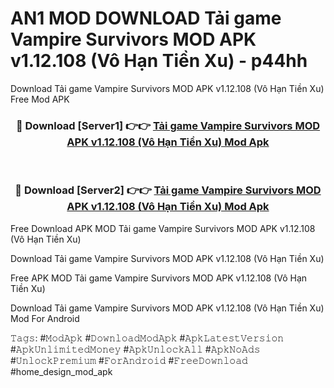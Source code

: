 # AN1 MOD DOWNLOAD Tải game Vampire Survivors MOD APK v1.12.108 (Vô Hạn Tiền Xu) - p44hh
Download Tải game Vampire Survivors MOD APK v1.12.108 (Vô Hạn Tiền Xu) Free Mod APK

<div align="center">
<h3>🔴 Download [Server1] 👉👉 <a href="https://apk-comot.site?title=Tải_game_Vampire_Survivors_MOD_APK_v1.12.108_(Vô_Hạn_Tiền_Xu)">Tải game Vampire Survivors MOD APK v1.12.108 (Vô Hạn Tiền Xu) Mod Apk</a></h3><br>

<h3>🔴 Download [Server2] 👉👉 <a href="https://apk-comot.site?title=Tải_game_Vampire_Survivors_MOD_APK_v1.12.108_(Vô_Hạn_Tiền_Xu)">Tải game Vampire Survivors MOD APK v1.12.108 (Vô Hạn Tiền Xu) Mod Apk</a></h3>
</div>


Free Download APK MOD Tải game Vampire Survivors MOD APK v1.12.108 (Vô Hạn Tiền Xu)

Download Tải game Vampire Survivors MOD APK v1.12.108 (Vô Hạn Tiền Xu) 

Free APK MOD Tải game Vampire Survivors MOD APK v1.12.108 (Vô Hạn Tiền Xu) 

Download Tải game Vampire Survivors MOD APK v1.12.108 (Vô Hạn Tiền Xu) Mod For Android

𝚃𝚊𝚐𝚜: #𝙼𝚘𝚍𝙰𝚙𝚔 #𝙳𝚘𝚠𝚗𝚕𝚘𝚊𝚍𝙼𝚘𝚍𝙰𝚙𝚔 #𝙰𝚙𝚔𝙻𝚊𝚝𝚎𝚜𝚝𝚅𝚎𝚛𝚜𝚒𝚘𝚗 #𝙰𝚙𝚔𝚄𝚗𝚕𝚒𝚖𝚒𝚝𝚎𝚍𝙼𝚘𝚗𝚎𝚢 #𝙰𝚙𝚔𝚄𝚗𝚕𝚘𝚌𝚔𝙰𝚕𝚕 #𝙰𝚙𝚔𝙽𝚘𝙰𝚍𝚜 #𝚄𝚗𝚕𝚘𝚌𝚔𝙿𝚛𝚎𝚖𝚒𝚞𝚖 #𝙵𝚘𝚛𝙰𝚗𝚍𝚛𝚘𝚒𝚍 #𝙵𝚛𝚎𝚎𝙳𝚘𝚠𝚗𝚕𝚘𝚊𝚍 #home_design_mod_apk